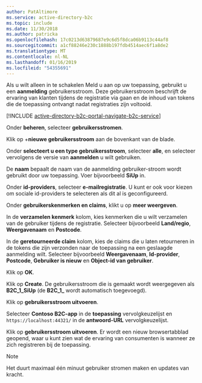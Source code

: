 ```yaml
---
author: PatAltimore
ms.service: active-directory-b2c
ms.topic: include
ms.date: 11/30/2018
ms.author: patricka
ms.openlocfilehash: 17c0213d63879687e9c6d5f8dca06b9113c44af8
ms.sourcegitcommit: a1cf88246e230c1888b197fdb4514aec6f1a8de2
ms.translationtype: MT
ms.contentlocale: nl-NL
ms.lasthandoff: 01/16/2019
ms.locfileid: "54355691"
---
```

Als u wilt alleen in te schakelen Meld u aan op uw toepassing, gebruikt u een **aanmelding** gebruikersstroom. Deze gebruikersstroom beschrijft de ervaring van klanten tijdens de registratie via gaan en de inhoud van tokens die de toepassing ontvangt nadat registraties zijn voltooid.

[!INCLUDE [active-directory-b2c-portal-navigate-b2c-service](active-directory-b2c-portal-navigate-b2c-service.md)]

Onder **beheren**, selecteer **gebruikersstromen**.

Klik op +**nieuwe gebruikersstroom** aan de bovenkant van de blade.

Onder **selecteert u een type gebruikersstroom**, selecteer **alle**, en selecteer vervolgens de versie van **aanmelden** u wilt gebruiken.

De **naam** bepaalt de naam van de aanmelding gebruiker-stroom wordt gebruikt door uw toepassing. Voer bijvoorbeeld **SiUp** in.

Onder **id-providers**, selecteer **e-mailregistratie**. U kunt er ook voor kiezen om sociale id-providers te selecteren als dit al is geconfigureerd.

Onder **gebruikerskenmerken en claims**, klikt u op **meer weergeven**.

In de **verzamelen kenmerk** kolom, kies kenmerken die u wilt verzamelen van de gebruiker tijdens de registratie. Selecteer bijvoorbeeld **Land/regio**, **Weergavenaam** en **Postcode**.

In de **geretourneerde claim** kolom, kies de claims die u laten retourneren in de tokens die zijn verzonden naar de toepassing na een geslaagde aanmelding wilt. Selecteer bijvoorbeeld **Weergavenaam**, **Id-provider**, **Postcode**, **Gebruiker is nieuw** en **Object-id van gebruiker**.

Klik op **OK**.

Klik op **Create**. De gebruikersstroom die is gemaakt wordt weergegeven als **B2C_1_SiUp** (de **B2C\_1\_**  wordt automatisch toegevoegd).

Klik op **gebruikersstroom uitvoeren**.

Selecteer **Contoso B2C-app** in de **toepassing** vervolgkeuzelijst en `https://localhost:44321/` in de **antwoord-URL** vervolgkeuzelijst.

Klik op **gebruikersstroom uitvoeren**. Er wordt een nieuw browsertabblad geopend, waar u kunt zien wat de ervaring van consumenten is wanneer ze zich registreren bij de toepassing.

> [!NOTE]
> Het duurt maximaal één minuut gebruiker stromen maken en updates van kracht.
>